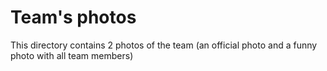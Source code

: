 Team's photos
====

This directory contains 2 photos of the team (an official photo and a funny photo with all team members)
